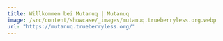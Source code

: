 ```yaml
---
title: Willkommen bei Mutanuq | Mutanuq
image: /src/content/showcase/_images/mutanuq.trueberryless.org.webp
url: "https://mutanuq.trueberryless.org/"
---
```

